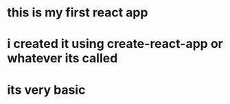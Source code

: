 # this is my first react app
# i created it using create-react-app or whatever its called
# its very basic
